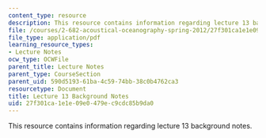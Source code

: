 ```yaml
---
content_type: resource
description: This resource contains information regarding lecture 13 background notes.
file: /courses/2-682-acoustical-oceanography-spring-2012/27f301ca1e1e09e0479ec9cdc85b9da0_MIT2_682S12_bglec13.pdf
file_type: application/pdf
learning_resource_types:
- Lecture Notes
ocw_type: OCWFile
parent_title: Lecture Notes
parent_type: CourseSection
parent_uid: 590d5193-61ba-4c59-74bb-38c0b4762ca3
resourcetype: Document
title: Lecture 13 Background Notes
uid: 27f301ca-1e1e-09e0-479e-c9cdc85b9da0
---
```

This resource contains information regarding lecture 13 background notes.

